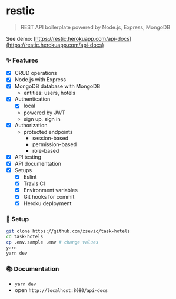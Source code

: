 # restic

> REST API boilerplate powered by Node.js, Express, MongoDB


See demo: [https://restic.herokuapp.com/api-docs](https://restic.herokuapp.com/api-docs)

### :sparkles: Features

- [x] CRUD operations
- [x] Node.js with Express
- [x] MongoDB database with MongoDB
    * entities: users, hotels
- [x] Authentication
    - [x] local
    * powered by JWT
    * sign up, sign in
- [x] Authorization
    * protected endpoints
        * session-based
        * permission-based
        * role-based
- [x] API testing
- [x] API documentation
- [x] Setups
    - [x] Eslint
    - [x] Travis CI
    - [x] Environment variables
    - [x] Git hooks for commit
    - [x] Heroku deployment

### :wrench: Setup

```bash
git clone https://github.com/zsevic/task-hotels
cd task-hotels
cp .env.sample .env # change values
yarn
yarn dev
```

### :books: Documentation

* `yarn dev`
* open `http://localhost:8080/api-docs`